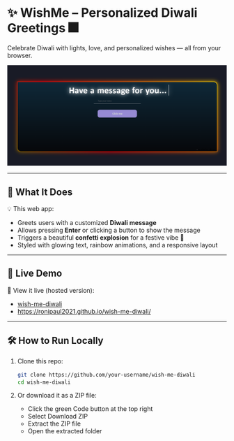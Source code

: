# ✨ WishMe – Personalized Diwali Greetings 🎆

Celebrate Diwali with lights, love, and personalized wishes — all from your browser.

![Screenshot](Preview.png) <!-- Replace with your own image later -->

---

## 🎯 What It Does

💡 This web app:
- Greets users with a customized **Diwali message**
- Allows pressing **Enter** or clicking a button to show the message
- Triggers a beautiful **confetti explosion** for a festive vibe 🎉
- Styled with glowing text, rainbow animations, and a responsive layout

---

## 🚀 Live Demo

📱 View it live (hosted version):  
 - [wish-me-diwali](https://wish-me-diwalii.netlify.app/)
 - https://ronipaul2021.github.io/wish-me-diwali/

---

## 🛠 How to Run Locally

1. Clone this repo:

   ```bash
   git clone https://github.com/your-username/wish-me-diwali
   cd wish-me-diwali
   ```

2. Or download it as a ZIP file:
   - Click the green Code button at the top right
   - Select Download ZIP
   - Extract the ZIP file
   - Open the extracted folder 
